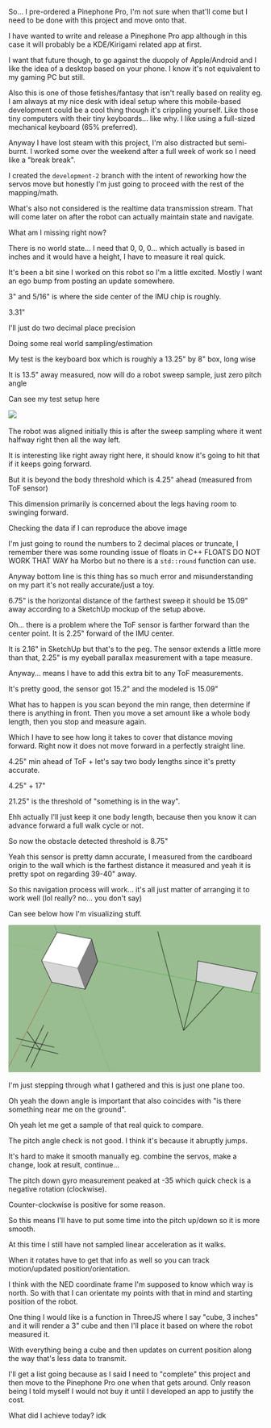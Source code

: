 So... I pre-ordered a Pinephone Pro, I'm not sure when that'll come but I need to be done with this project and move onto that.

I have wanted to write and release a Pinephone Pro app although in this case it will probably be a KDE/Kirigami related app at first.

I want that future though, to go against the duopoly of Apple/Android and I like the idea of a desktop based on your phone. I know it's not equivalent to my gaming PC but still.

Also this is one of those fetishes/fantasy that isn't really based on reality eg. I am always at my nice desk with ideal setup where this mobile-based development could be a cool thing though it's crippling yourself. Like those tiny computers with their tiny keyboards... like why. I like using a full-sized mechanical keyboard (65% preferred).

Anyway I have lost steam with this project, I'm also distracted but semi-burnt. I worked some over the weekend after a full week of work so I need like a "break break".

I created the `development-2` branch with the intent of reworking how the servos move but honestly I'm just going to proceed with the rest of the mapping/math.

What's also not considered is the realtime data transmission stream. That will come later on after the robot can actually maintain state and navigate.

What am I missing right now?

There is no world state... I need that 0, 0, 0... which actually is based in inches and it would have a height, I have to measure it real quick.

It's been a bit sine I worked on this robot so I'm a little excited. Mostly I want an ego bump from posting an update somewhere.

3" and 5/16" is where the side center of the IMU chip is roughly.

3.31"

I'll just do two decimal place precision

Doing some real world sampling/estimation

My test is the keyboard box which is roughly a 13.25" by 8" box, long wise

It is 13.5" away measured, now will do a robot sweep sample, just zero pitch angle

Can see my test setup here

<img src="../../media/02-07-2022--distance-object-sample.png" width="500"/>

The robot was aligned initially this is after the sweep sampling where it went halfway right then all the way left.

It is interesting like right away right here, it should know it's going to hit that if it keeps going forward.

But it is beyond the body threshold which is 4.25" ahead (measured from ToF sensor)

This dimension primarily is concerned about the legs having room to swinging forward.

Checking the data if I can reproduce the above image

I'm just going to round the numbers to 2 decimal places or truncate, I remember there was some rounding issue of floats in C++ FLOATS DO NOT WORK THAT WAY ha Morbo but no there is a `std::round` function can use.

Anyway bottom line is this thing has so much error and misunderstanding on my part it's not really accurate/just a toy.

6.75" is the horizontal distance of the farthest sweep it should be 15.09" away according to a SketchUp mockup of the setup above.


Oh... there is a problem where the ToF sensor is farther forward than the center point. It is 2.25" forward of the IMU center.

It is 2.16" in SketchUp but that's to the peg. The sensor extends a little more than that, 2.25" is my eyeball parallax measurement with a tape measure.

Anyway... means I have to add this extra bit to any ToF measurements.

It's pretty good, the sensor got 15.2" and the modeled is 15.09"

What has to happen is you scan beyond the min range, then determine if there is anything in front. Then you move a set amount like a whole body length, then you stop and measure again.

Which I have to see how long it takes to cover that distance moving forward. Right now it does not move forward in a perfectly straight line.

4.25" min ahead of ToF + let's say two body lengths since it's pretty accurate.

4.25" + 17"

21.25" is the threshold of "something is in the way".

Ehh actually I'll just keep it one body length, because then you know it can advance forward a full walk cycle or not.

So now the obstacle detected threshold is 8.75"

Yeah this sensor is pretty damn accurate, I measured from the cardboard origin to the wall which is the farthest distance it measured and yeah it is pretty spot on regarding 39-40" away.

So this navigation process will work... it's all just matter of arranging it to work well (lol really? no... you don't say)

Can see below how I'm visualizing stuff.

<img src="../../media/02-07-2022--world-modeling.png" width="500"/>

I'm just stepping through what I gathered and this is just one plane too.

Oh yeah the down angle is important that also coincides with "is there something near me on the ground".

Oh yeah let me get a sample of that real quick to compare.

The pitch angle check is not good. I think it's because it abruptly jumps.

It's hard to make it smooth manually eg. combine the servos, make a change, look at result, continue...

The pitch down gyro measurement peaked at -35 which quick check is a negative rotation (clockwise).

Counter-clockwise is positive for some reason.

So this means I'll have to put some time into the pitch up/down so it is more smooth.

At this time I still have not sampled linear acceleration as it walks.

When it rotates have to get that info as well so you can track motion/updated position/orientation.

I think with the NED coordinate frame I'm supposed to know which way is north. So with that I can orientate my points with that in mind and starting position of the robot.

One thing I would like is a function in ThreeJS where I say "cube, 3 inches" and it will render a 3" cube and then I'll place it based on where the robot measured it.

With everything being a cube and then updates on current position along the way that's less data to transmit.

I'll get a list going because as I said I need to "complete" this project and then move to the Pinephone Pro one when that gets around. Only reason being I told myself I would not buy it until I developed an app to justify the cost.

What did I achieve today? idk

